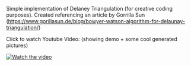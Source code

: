 Simple implementation of Delaney Triangulation (for creative coding purposes). Created referencing an article by Gorrilla Sun (https://www.gorillasun.de/blog/bowyer-watson-algorithm-for-delaunay-triangulation/)


Click to watch Youtube Video: (showing demo + some cool generated pictures)

[![Watch the video](https://img.youtube.com/vi/-CqsSuv7U1s/maxresdefault.jpg)](https:/www.youtube.com/watch?v=-CqsSuv7U1s)

